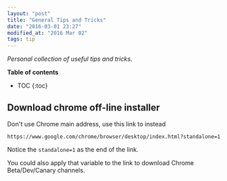 ```yaml
---
layout: "post"
title: "General Tips and Tricks"
date: "2016-03-01 23:27"
modified_at: "2016 Mar 02"
tags: tip
---
```


_Personal collection of useful tips and tricks._

**Table of contents**

* TOC
{:toc}


Download chrome off-line installer
----------------------------------

Don't use Chrome main address, use this link to instead

```
https://www.google.com/chrome/browser/desktop/index.html?standalone=1
```

Notice the `standalone=1` as the end of the link.

You could also apply that variable to the link to download Chrome
Beta/Dev/Canary channels.
